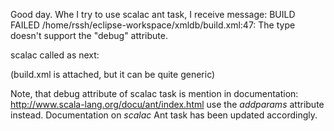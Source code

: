 
Good day.
Whe I try to use scalac ant task, I receive message: 
BUILD FAILED
/home/rssh/eclipse-workspace/xmldb/build.xml:47: The <scalac> type doesn't support the "debug" attribute.

scalac called as next:
 
  <scalac srcdir="src" destdir="bin"  debug="${debug}" >  
  </scalac>
  
(build.xml is attached, but it can be quite generic)

Note, that debug attribute of scalac task is mention in documentation:
http://www.scala-lang.org/docu/ant/index.html
use the *addparams* attribute instead. Documentation on *scalac* Ant task has been updated accordingly.
